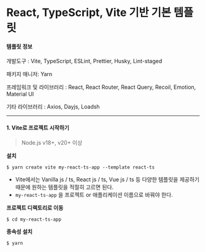 # React, TypeScript, Vite 기반 기본 템플릿

#### 템플릿 정보

개발도구 : Vite, TypeScript, ESLint, Prettier, Husky, Lint-staged   

패키지 매니저: Yarn   

프레임워크 및 라이브러리 : React, React Router, React Query, Recoil, Emotion, Material UI   

기타 라이브러리 : Axios, Dayjs, Loadsh

---

#### 1. Vite로 프로젝트 시작하기

> Node.js v18+, v20+ 이상

**설치**

```
$ yarn create vite my-react-ts-app --template react-ts
```

-   Vite에서는 Vanilla js / ts, React js / ts, Vue js / ts 등 다양한 템플릿을 제공하기 때문에 원하는 템플릿을 적절히 고르면 된다.
-   `my-react-ts-app` 을 프로젝트 or 애플리케이션 이름으로 바꿔야 한다.

**프로젝트 디렉토리로 이동**

```
$ cd my-react-ts-app
```

**종속성 설치**

```
$ yarn
```
